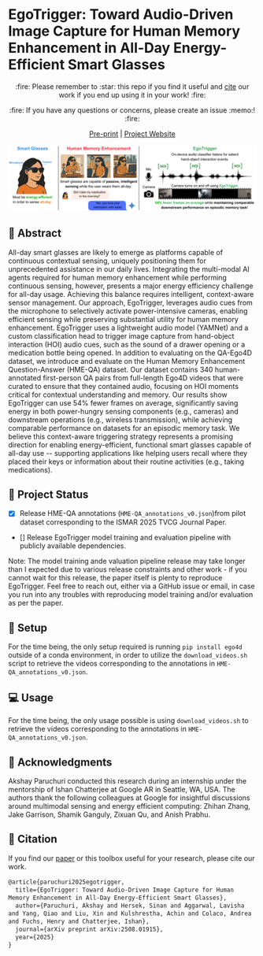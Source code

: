 # EgoTrigger: Toward Audio-Driven Image Capture for Human Memory Enhancement in All-Day Energy-Efficient Smart Glasses

<p align="center">
:fire: Please remember to :star: this repo if you find it useful and <a href="https://github.com/yahskapar/EgoTrigger#scroll-citation">cite</a> our work if you end up using it in your work! :fire:
</p>
<p align="center">
:fire: If you have any questions or concerns, please create an issue :memo:! :fire:
</p>

<p align="center">
<a href="https://arxiv.org/abs/2508.01915">Pre-print</a> | <a href="https://egotrigger.github.io/">Project Website</a>
</p>

![rPPG-Toolbox Logo](./figures/EgoTrigger_Teaser_Figure_V1_solid_bg.png)

## :book: Abstract

All-day smart glasses are likely to emerge as platforms capable of continuous contextual sensing, uniquely positioning them for unprecedented assistance in our daily lives. Integrating the multi-modal AI agents required for human memory enhancement while performing continuous sensing, however, presents a major energy efficiency challenge for all-day usage. Achieving this balance requires intelligent, context-aware sensor management. Our approach, EgoTrigger, leverages audio cues from the microphone to selectively activate power-intensive cameras, enabling efficient sensing while preserving substantial utility for human memory enhancement. EgoTrigger uses a lightweight audio model (YAMNet) and a custom classification head to trigger image capture from hand-object interaction (HOI) audio cues, such as the sound of a drawer opening or a medication bottle being opened. In addition to evaluating on the QA-Ego4D dataset, we introduce and evaluate on the Human Memory Enhancement Question-Answer (HME-QA) dataset. Our dataset contains 340 human-annotated first-person QA pairs from full-length Ego4D videos that were curated to ensure that they contained audio, focusing on HOI moments critical for contextual understanding and memory. Our results show EgoTrigger can use 54% fewer frames on average, significantly saving energy in both power-hungry sensing components (e.g., cameras) and downstream operations (e.g., wireless transmission), while achieving comparable performance on datasets for an episodic memory task. We believe this context-aware triggering strategy represents a promising direction for enabling energy-efficient, functional smart glasses capable of all-day use -- supporting applications like helping users recall where they placed their keys or information about their routine activities (e.g., taking medications).

## 📝 Project Status

- [x] Release HME-QA annotations (`HME-QA_annotations_v0.json`)from pilot dataset corresponding to the ISMAR 2025 TVCG Journal Paper.
- [] Release EgoTrigger model training and evaluation pipeline with publicly available dependencies.

Note: The model training ande valuation pipeline release may take longer than I expected due to various release constraints and other work - if you cannot wait for this release, the paper itself is plenty to reproduce EgoTrigger. Feel free to reach out, either via a GitHub issue or email, in case you run into any troubles with reproducing model training and/or evaluation as per the paper.

## :wrench: Setup

For the time being, the only setup required is running `pip install ego4d` outside of a conda environment, in order to utilize the `download_videos.sh` script to retrieve the videos corresponding to the annotations in `HME-QA_annotations_v0.json`.

## :computer: Usage

For the time being, the only usage possible is using `download_videos.sh` to retrieve the videos corresponding to the annotations in `HME-QA_annotations_v0.json`.

## :scroll: Acknowledgments

Akshay Paruchuri conducted this research during an internship under the mentorship of Ishan Chatterjee at Google AR in Seattle, WA, USA. The authors thank the following colleagues at Google for insightful discussions around multimodal sensing and energy efficient computing: Zhihan Zhang, Jake Garrison, Shamik Ganguly, Zixuan Qu, and Anish Prabhu.

## :scroll: Citation
If you find our [paper](https://arxiv.org/abs/2508.01915) or this toolbox useful for your research, please cite our work.

```
@article{paruchuri2025egotrigger,
  title={EgoTrigger: Toward Audio-Driven Image Capture for Human Memory Enhancement in All-Day Energy-Efficient Smart Glasses},
  author={Paruchuri, Akshay and Hersek, Sinan and Aggarwal, Lavisha and Yang, Qiao and Liu, Xin and Kulshrestha, Achin and Colaco, Andrea and Fuchs, Henry and Chatterjee, Ishan},
  journal={arXiv preprint arXiv:2508.01915},
  year={2025}
}
```
